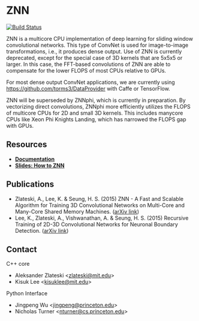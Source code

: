 ZNN
======

[![Build Status](https://travis-ci.org/seung-lab/znn-release.svg?branch=master)](https://travis-ci.org/seung-lab/znn-release)

ZNN is a multicore CPU implementation of deep learning for sliding window convolutional networks.  This type of ConvNet is used for image-to-image transformations, i.e., it produces dense output. Use of ZNN is currently deprecated, except for the special case of 3D kernels that are 5x5x5 or larger. In this case, the FFT-based convolutions of ZNN are able to compensate for the lower FLOPS of most CPUs relative to GPUs.

For most dense output ConvNet applications, we are currently using https://github.com/torms3/DataProvider with Caffe or TensorFlow.

ZNN will be superseded by ZNNphi, which is currently in preparation. By vectorizing direct convolutions, ZNNphi more efficiently utilizes the FLOPS of multicore CPUs for 2D and small 3D kernels. This includes manycore CPUs like Xeon Phi Knights Landing, which has narrowed the FLOPS gap with GPUs.

Resources
---------
* [**Documentation**](http://znn-release.readthedocs.org/en/latest/index.html#)
* [**Slides: How to ZNN**](https://docs.google.com/presentation/d/1B5g4lgnHN92fD5bkqDCAHraGZL3lz3Df6G-QiYrEWPg/edit?usp=sharing)

Publications
------------
* Zlateski, A., Lee, K. & Seung, H. S. (2015) ZNN - A Fast and Scalable Algorithm for Training 3D Convolutional Networks on Multi-Core and Many-Core Shared Memory Machines. ([arXiv link](http://arxiv.org/abs/1510.06706))
* Lee, K., Zlateski, A., Vishwanathan, A. & Seung, H. S. (2015) Recursive Training of 2D-3D Convolutional Networks for Neuronal Boundary Detection. ([arXiv link](http://arxiv.org/abs/1508.04843))

Contact
-------
C++ core
* Aleksander Zlateski \<zlateski@mit.edu\>
* Kisuk Lee \<kisuklee@mit.edu\>

Python Interface
* Jingpeng Wu \<jingpeng@princeton.edu\>
* Nicholas Turner \<nturner@cs.princeton.edu\>
